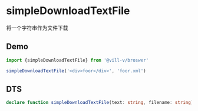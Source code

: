 # simpleDownloadTextFile

将一个字符串作为文件下载

## Demo

```ts twoslash
import {simpleDownloadTextFile} from '@vill-v/broswer'

simpleDownloadTextFile('<div>foor</div>', 'foor.xml')
```

## DTS

```ts
declare function simpleDownloadTextFile(text: string, filename: string): void;
```
